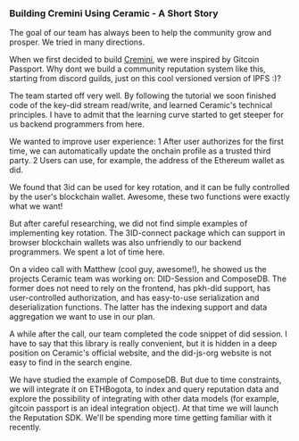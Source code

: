 
### Building Cremini Using Ceramic - A Short Story

The goal of our team has always been to help the community grow and prosper. We tried in many directions.

When we first decided to build [Cremini](https://ethglobal.com/showcase/cremini-x9wth), we were inspired by Gitcoin Passport. Why dont we build a community reputation system like this, starting from discord guilds, just on this cool versioned version of IPFS :)?

The team started off very well. By following the tutorial we soon finished code of the key-did stream read/write, and learned Ceramic's technical principles. I have to admit that the learning curve started to get steeper for us backend programmers from here.

We wanted to improve user experience: 1 After user authorizes for the first time, we can automatically update the onchain profile as a trusted third party. 2 Users can use, for example, the address of the Ethereum wallet as did.

We found that 3id can be used for key rotation, and it can be fully controlled by the user's blockchain wallet. Awesome, these two functions were exactly what we want!

But after careful researching, we did not find simple examples of implementing key rotation. The 3ID-connect package which can support in browser blockchain wallets was also unfriendly to our backend programmers. We spent a lot of time here.

On a video call with Matthew (cool guy, awesome!), he showed us the projects Ceramic team was working on: DID-Session and ComposeDB. The former does not need to rely on the frontend, has pkh-did support, has user-controlled authorization, and has easy-to-use serialization and deserialization functions. The latter has the indexing support and data aggregation we want to use in our plan.

A while after the call, our team completed the code snippet of did session. I have to say that this library is really convenient, but it is hidden in a deep position on Ceramic's official website, and the did-js-org website is not easy to find in the search engine.

We have studied the example of ComposeDB. But due to time constraints, we will integrate it on ETHBogota, to index and query reputation data and explore the possibility of integrating with other data models (for example, gitcoin passport is an ideal integration object). At that time we will launch the Reputation SDK. We'll be spending more time getting familiar with it recently.